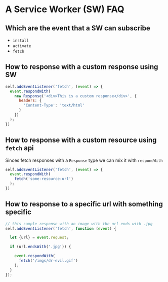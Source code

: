 # A Service Worker (SW) FAQ

## Which are the event that a SW can subscribe

- `install`
- `activate`
- `fetch`


## How to response with a custom response using SW

```js
self.addEventListener('fetch', (event) => {
  event.respondWith(
    new Response('<div>This is a custom response</div>', {
      headers: {
        'Content-Type': 'text/html'
      }
    })
  );
})
```

## How to response with a custom resource using `fetch` api

Sinces fetch responses with a `Response` type we can mix it with `respondWith`

```js
self.addEventListener('fetch', (event) => {
  event.respondWith(
    fetch('some-resource-url')
  );
})
```

## How to response to a specific url with something specific

```js
// this sample response with an image with the url ends with .jpg
self.addEventListener('fetch', function (event) {

  let {url} = event.request;

  if (url.endsWith('.jpg')) {

    event.respondWith(
      fetch('/imgs/dr-evil.gif')
    );
  }
});
```